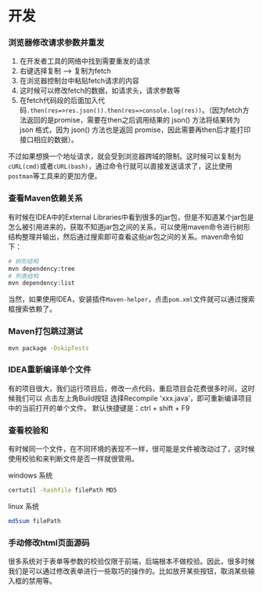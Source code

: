 # 开发

### 浏览器修改请求参数并重发

1. 在开发者工具的网络中找到需要重发的请求
2. 右键选择复制 --> 复制为fetch
3. 在浏览器控制台中粘贴fetch请求的内容
4. 这时候可以修改fetch的数据，如请求头，请求参数等
5. 在fetch代码段的后面加入代码`.then(res=>res.json()).then(res=>console.log(res))`。（因为fetch方法返回的是promise，需要在then之后调用结果的 json() 方法将结果转为 json 格式，因为 json() 方法也是返回 promise，因此需要再then后才能打印接口相应的数据）。

不过如果想换一个地址请求，就会受到浏览器跨域的限制。这时候可以复制为`cURL(cmd)`或者`cURL(bash)`，通过命令行就可以直接发送请求了，这比使用`postman`等工具来的更加方便。



### 查看Maven依赖关系

有时候在IDEA中的External Libraries中看到很多的jar包，但是不知道某个jar包是怎么被引用进来的，获取不知道jar包之间的关系，可以使用maven命令进行树形结构整理并输出，然后通过搜索即可查看这些jar包之间的关系。maven命令如下：

```bash
# 树形结构
mvn dependency:tree
# 列表结构
mvn dependency:list
```

当然，如果使用IDEA，安装插件`Maven-helper`，点击`pom.xml`文件就可以通过搜索框搜索依赖了。



### Maven打包跳过测试

```bash
mvn package -DskipTests
```



###  IDEA重新编译单个文件

 有的项目很大，我们运行项目后，修改一点代码，重启项目会花费很多时间，这时候我们可以
 点击左上角Build按钮 选择Recompile 'xxx.java'，即可重新编译项目中的当前打开的单个文件。
 默认快捷键是：ctrl + shift + F9



### 查看校验和

有时候同一个文件，在不同环境的表现不一样，很可能是文件被改动过了，这时候使用校验和来判断文件是否一样就很管用。

windows 系统

```bash
certutil -hashfile filePath MD5
```

linux 系统

```sh
md5sum filePath
```



### 手动修改html页面源码

很多系统对于表单等参数的校验仅限于前端，后端根本不做校验。因此，很多时候我们是可以通过修改表单进行一些取巧的操作的。比如放开某些按钮，取消某些输入框的禁用等。

